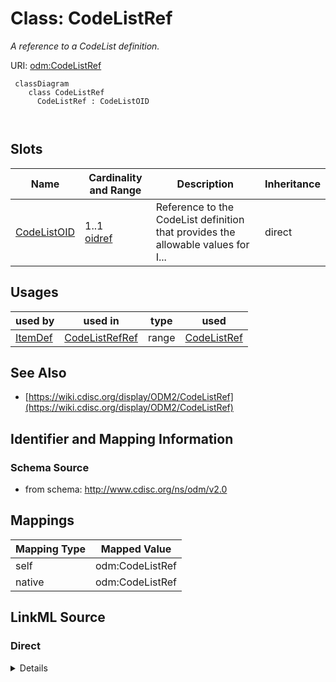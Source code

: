 # Class: CodeListRef


_A reference to a CodeList definition._





URI: [odm:CodeListRef](http://www.cdisc.org/ns/odm/v2.0/CodeListRef)



```mermaid
 classDiagram
    class CodeListRef
      CodeListRef : CodeListOID
        
      
```




<!-- no inheritance hierarchy -->


## Slots

| Name | Cardinality and Range | Description | Inheritance |
| ---  | --- | --- | --- |
| [CodeListOID](CodeListOID.md) | 1..1 <br/> [oidref](oidref.md) | Reference to the CodeList definition that provides the allowable values for I... | direct |





## Usages

| used by | used in | type | used |
| ---  | --- | --- | --- |
| [ItemDef](ItemDef.md) | [CodeListRefRef](CodeListRefRef.md) | range | [CodeListRef](CodeListRef.md) |






## See Also

* [https://wiki.cdisc.org/display/ODM2/CodeListRef](https://wiki.cdisc.org/display/ODM2/CodeListRef)

## Identifier and Mapping Information







### Schema Source


* from schema: http://www.cdisc.org/ns/odm/v2.0





## Mappings

| Mapping Type | Mapped Value |
| ---  | ---  |
| self | odm:CodeListRef |
| native | odm:CodeListRef |





## LinkML Source

<!-- TODO: investigate https://stackoverflow.com/questions/37606292/how-to-create-tabbed-code-blocks-in-mkdocs-or-sphinx -->

### Direct

<details>
```yaml
name: CodeListRef
description: A reference to a CodeList definition.
from_schema: http://www.cdisc.org/ns/odm/v2.0
see_also:
- https://wiki.cdisc.org/display/ODM2/CodeListRef
slots:
- CodeListOID
slot_usage:
  CodeListOID:
    name: CodeListOID
    description: Reference to the CodeList definition that provides the allowable
      values for ItemData that references the ItemDef.
    comments:
    - 'Optional

      range: oidref'
    domain_of:
    - CodeListRef
    - FlagValue
    - FlagType
    range: oidref
    required: true
class_uri: odm:CodeListRef

```
</details>

### Induced

<details>
```yaml
name: CodeListRef
description: A reference to a CodeList definition.
from_schema: http://www.cdisc.org/ns/odm/v2.0
see_also:
- https://wiki.cdisc.org/display/ODM2/CodeListRef
slot_usage:
  CodeListOID:
    name: CodeListOID
    description: Reference to the CodeList definition that provides the allowable
      values for ItemData that references the ItemDef.
    comments:
    - 'Optional

      range: oidref'
    domain_of:
    - CodeListRef
    - FlagValue
    - FlagType
    range: oidref
    required: true
attributes:
  CodeListOID:
    name: CodeListOID
    description: Reference to the CodeList definition that provides the allowable
      values for ItemData that references the ItemDef.
    comments:
    - 'Optional

      range: oidref'
    from_schema: http://www.cdisc.org/ns/odm/v2.0
    rank: 1000
    alias: CodeListOID
    owner: CodeListRef
    domain_of:
    - CodeListRef
    - FlagValue
    - FlagType
    range: oidref
    required: true
class_uri: odm:CodeListRef

```
</details>